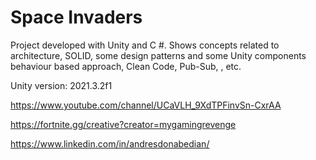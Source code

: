 # Space Invaders
 Project developed with Unity and C #.
 Shows concepts related to architecture, SOLID, some design patterns and some Unity components behaviour based approach, Clean Code, Pub-Sub, , etc.
  
 Unity version: 2021.3.2f1
  
 https://www.youtube.com/channel/UCaVLH_9XdTPFinvSn-CxrAA

 https://fortnite.gg/creative?creator=mygamingrevenge
 
 https://www.linkedin.com/in/andresdonabedian/


